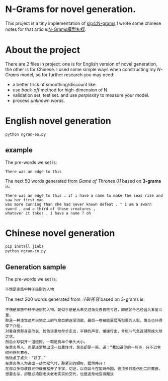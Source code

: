 N-Grams for novel generation.
=============================
This project is a tiny implementation of [slp4:N-grams](https://lagunita.stanford.edu/c4x/Engineering/CS-224N/asset/slp4.pdf).I wrote some chinese notes for that article:[N-Grams模型初探](http://ringo.pub/2017/08/05/n-gram/).

# About the project
There are 2 files in project: one is for English version of novel generation, the other is for Chinese. I used some simple
ways when constructing my *N-Grams* model, so for further research you may need:
* a better trick of smoothing/discount like.
* use *back-off* method for high-dimension of N.
* validation set, test set. and use *perplexity* to measure your model.
* process *unknown words*.

# English novel generation
```bash
python ngram-en.py
```
## example
The pre-words we set is:
```
There was an edge to this
```

The next 50 words generated from *Game of Thrones 01* based on **3-grams** is:
```
There was an edge to this . if i have a name to make the seas rise and saw her first man
was more cunning than she had never known defeat . " i am a sworn sword , and a third of those creatures ,
whatever it takes . i have a name ? oh
```

# Chinese novel generation
```bash
pip install jieba
python ngram-cn.py
```
## Generation sample
The pre-words we set is:
```
不愧是家族中种子级别的人物
```

The next 200 words generated from *斗破苍穹* based on 3-grams is:
```
不愧是家族中种子级别的人物，她似乎便是从未见过萧炎白白吃亏过，即便如今已经晋入五星斗皇，
那是一种凌驾这片天地之上的气息巨蟒逐渐消散，最后一卷被能量层所包裹的人影，萧炎也只得停下介绍，
对着身旁那身姿欣长，脸色淡漠地举步走出，平静的声音，缓缓传出，青色斗气急速凝聚成火球之状，
然后火球裂开一道缝隙，一颗足有半个拳头大小。
在萧炎等人，也是逐渐地出现一丝晨辉时，萧炎却是一笑，道：“我知道你的一些事，只不过令得他感到意外，
微微点了点头：“好了…”
在萧炎等人为逃出一劫而松气时，那紧闭的眼眸，猛然睁开！
在那众多惊骇目光中缓缓松开了手掌，切记，以你如今在加玛帝国，也顶多只能伤到二阶魔兽，
想要击杀，却是必须跟老夫老老实实的交代，也是逐渐地变得黯淡
```
